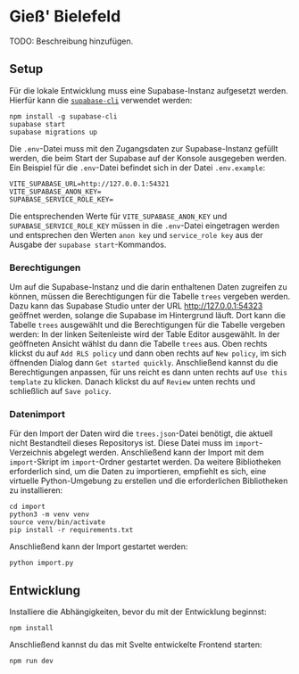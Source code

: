 # Gieß' Bielefeld

TODO: Beschreibung hinzufügen.

## Setup

Für die lokale Entwicklung muss eine Supabase-Instanz aufgesetzt werden.
Hierfür kann die [`supabase-cli`](https://supabase.com/docs/guides/cli) verwendet werden:

```
npm install -g supabase-cli
supabase start
supabase migrations up
```

Die `.env`-Datei muss mit den Zugangsdaten zur Supabase-Instanz gefüllt werden, die beim Start der Supabase auf der
Konsole ausgegeben werden. Ein Beispiel für die `.env`-Datei befindet sich in der Datei `.env.example`:

```
VITE_SUPABASE_URL=http://127.0.0.1:54321
VITE_SUPABASE_ANON_KEY=
SUPABASE_SERVICE_ROLE_KEY=
```

Die entsprechenden Werte für `VITE_SUPABASE_ANON_KEY` und `SUPABASE_SERVICE_ROLE_KEY` müssen in die `.env`-Datei
eingetragen werden und entsprechen den Werten `anon key` und `service_role key` aus der Ausgabe der 
`supabase start`-Kommandos.

### Berechtigungen

Um auf die Supabase-Instanz und die darin enthaltenen Daten zugreifen zu können, müssen die Berechtigungen für die
Tabelle `trees` vergeben werden.
Dazu kann das Supabase Studio unter der URL http://127.0.0.1:54323 geöffnet werden, solange die Supabase im Hintergrund
läuft.
Dort kann die Tabelle `trees` ausgewählt und die Berechtigungen für die Tabelle vergeben werden:
In der linken Seitenleiste wird der Table Editor ausgewählt.
In der geöffneten Ansicht wählst du dann die Tabelle `trees` aus.
Oben rechts klickst du auf `Add RLS policy` und dann oben rechts auf `New policy`, im sich öffnenden Dialog dann
`Get started quickly`.
Anschließend kannst du die Berechtigungen anpassen, für uns reicht es dann unten rechts auf `Use this template`  zu
klicken.
Danach klickst du auf `Review` unten rechts und schließlich auf `Save policy`.

### Datenimport

Für den Import der Daten wird die `trees.json`-Datei benötigt, die aktuell nicht Bestandteil dieses Repositorys ist.
Diese Datei muss im `import`-Verzeichnis abgelegt werden.
Anschließend kann der Import mit dem `import`-Skript im `import`-Ordner gestartet werden.
Da weitere Bibliotheken erforderlich sind, um die Daten zu importieren, empfiehlt es sich, eine virtuelle
Python-Umgebung zu erstellen und die erforderlichen Bibliotheken zu installieren:

```
cd import
python3 -m venv venv
source venv/bin/activate
pip install -r requirements.txt
```

Anschließend kann der Import gestartet werden:

```
python import.py
```

## Entwicklung

Installiere die Abhängigkeiten, bevor du mit der Entwicklung beginnst:

```
npm install
```

Anschließend kannst du das mit Svelte entwickelte Frontend starten:

```
npm run dev
```